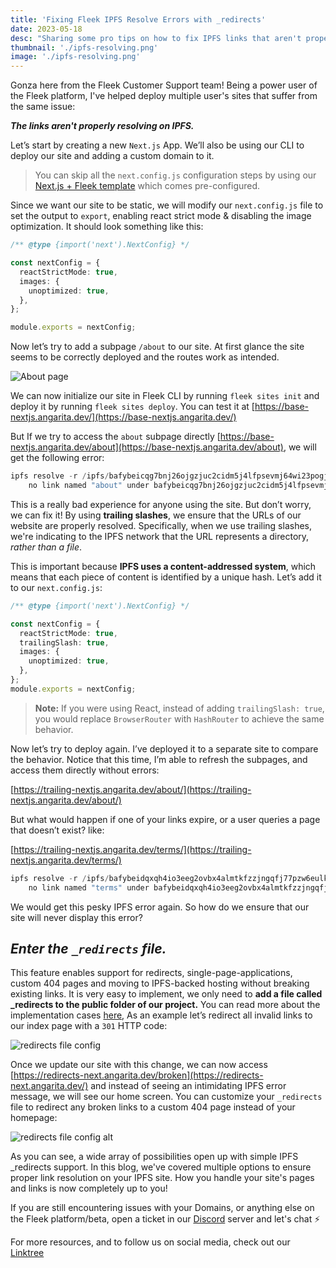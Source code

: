 ```yaml
---
title: 'Fixing Fleek IPFS Resolve Errors with _redirects'
date: 2023-05-18
desc: "Sharing some pro tips on how to fix IPFS links that aren't properly resolving"
thumbnail: './ipfs-resolving.png'
image: './ipfs-resolving.png'
---
```


Gonza here from the Fleek Customer Support team! Being a power user of the Fleek platform, I've helped deploy multiple user's sites that suffer from the same issue:

_**The links aren't properly resolving on IPFS.**_

Let’s start by creating a new `Next.js` App. We’ll also be using our CLI to deploy our site and adding a custom domain to it.

> You can skip all the `next.config.js` configuration steps by using our [Next.js + Fleek template](https://github.com/fleekxyz/nextjs-template) which comes pre-configured.

Since we want our site to be static, we will modify our `next.config.js` file to set the output to `export`, enabling react strict mode & disabling the image optimization. It should look something like this:

```typescript
/** @type {import('next').NextConfig} */

const nextConfig = {
  reactStrictMode: true,
  images: {
    unoptimized: true,
  },
};

module.exports = nextConfig;
```

Now let’s try to add a subpage `/about` to our site. At first glance the site seems to be correctly deployed and the routes work as intended.

![About page](./next-about-page.png)

We can now initialize our site in Fleek CLI by running `fleek sites init` and deploy it by running `fleek sites deploy`. You can test it at [https://base-nextjs.angarita.dev/](https://base-nextjs.angarita.dev/)

But If we try to access the `about` subpage directly [https://base-nextjs.angarita.dev/about](https://base-nextjs.angarita.dev/about), we will get the following error:

```typescript
ipfs resolve -r /ipfs/bafybeicqg7bnj26ojgzjuc2cidm5j4lfpsevmj64wi23pogjmehrfeg2ey/posts/dynamic-routing:
	no link named "about" under bafybeicqg7bnj26ojgzjuc2cidm5j4lfpsevmj64wi23pogjmehrfeg2ey
```

This is a really bad experience for anyone using the site. But don’t worry, we can fix it! By using **trailing slashes**, we ensure that the URLs of our website are properly resolved. Specifically, when we use trailing slashes, we're indicating to the IPFS network that the URL represents a directory, _rather than a file_.

This is important because **IPFS uses a content-addressed system**, which means that each piece of content is identified by a unique hash. Let’s add it to our `next.config.js`:

```typescript
/** @type {import('next').NextConfig} */

const nextConfig = {
  reactStrictMode: true,
  trailingSlash: true,
  images: {
    unoptimized: true,
  },
};
module.exports = nextConfig;
```

> **Note:** If you were using React, instead of adding `trailingSlash: true`, you would replace `BrowserRouter` with `HashRouter` to achieve the same behavior.

Now let’s try to deploy again. I’ve deployed it to a separate site to compare the behavior. Notice that this time, I’m able to refresh the subpages, and access them directly without errors:

[https://trailing-nextjs.angarita.dev/about/](https://trailing-nextjs.angarita.dev/about/)

But what would happen if one of your links expire, or a user queries a page that doesn’t exist? like:

[https://trailing-nextjs.angarita.dev/terms/](https://trailing-nextjs.angarita.dev/terms/)

```typescript
ipfs resolve -r /ipfs/bafybeidqxqh4io3eeg2ovbx4almtkfzzjngqfj77pzw6eulkrxsfcosmrq/terms:
	no link named "terms" under bafybeidqxqh4io3eeg2ovbx4almtkfzzjngqfj77pzw6eulkrxsfcosmrq
```

We would get this pesky IPFS error again. So how do we ensure that our site will never display this error?

## **_Enter the `_redirects` file._**

This feature enables support for redirects, single-page-applications, custom 404 pages and moving to IPFS-backed hosting without breaking existing links. It is very easy to implement, we only need to **add a file called \_redirects to the public folder of our project.** You can read more about the implementation cases [here](https://docs.ipfs.tech/how-to/websites-on-ipfs/redirects-and-custom-404s/#evaluation), As an example let’s redirect all invalid links to our index page with a `301` HTTP code:

![redirects file config](./redirects-301.png)

Once we update our site with this change, we can now access [https://redirects-next.angarita.dev/broken](https://redirects-next.angarita.dev/) and instead of seeing an intimidating IPFS error message, we will see our home screen. You can customize your `_redirects` file to redirect any broken links to a custom 404 page instead of your homepage:

![redirects file config alt](./redirects-401.png)

As you can see, a wide array of possibilities open up with simple IPFS \_redirects support. In this blog, we've covered multiple options to ensure proper link resolution on your IPFS site. How you handle your site's pages and links is now completely up to you!

If you are still encountering issues with your Domains, or anything else on the Fleek platform/beta, open a ticket in our [Discord](https://discord.gg/fleek) server and let's chat ⚡️

For more resources, and to follow us on social media, check out our [Linktree](https://linktr.ee/fleek)
